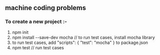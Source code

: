 ## machine coding problems

### To create a new project :-

1)  npm init
2)  npm install --save-dev mocha    // to run test cases, install mocha library
3)  to run test cases, add 
      "scripts": {
        "test": "mocha"
       }
    to package.json 
4)  npm test                        // run test cases


